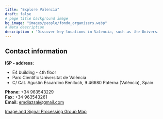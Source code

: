 ```yaml
---
title: "Explore Valencia"
draft: false
# page title background image
bg_image: "images/people/fondo_organizers.webp"
# meta description
description : "Discover key locations in Valencia, such as the Universitat de València, ADEIT, and the Valencia Airport, with detailed metro routes and travel times. Interactive maps display main metro lines, nearby stations, and flexible transfer options like Empalme. Highlights include routes from Parc Científic and the airport, ensuring easy navigation across the city. Perfect for exploring Valencia efficiently."
---
```


## Contact information

**ISP - address:** 
- E4 building - 4th floor  
- Parc Científic Universitat de València  
- C/ Cat. Agustín Escardino Benlloch, 9 46980 Paterna (València), Spain  

**Phone:** +34 963543229  
**Fax:** +34 963543261  
**Email:** emdiazsal@gmail.com 

[Image and Signal Processing Group Map](https://isp.uv.es/contact/)  

